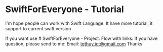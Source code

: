 # SwiftForEveryone - Tutorial

I'm hope people can work with Swift Language.
It have more tutorial, it support to current swift version

If you want use # SwiftForEveryone - Project. Flow with links: 
If you have question, please send to me:
Email: tqthuy.ict@gmail.com
Thanks
